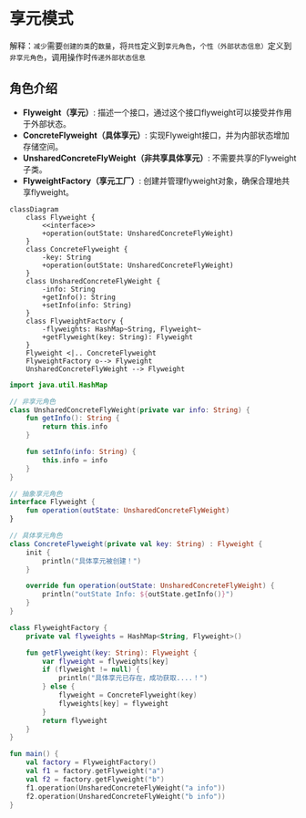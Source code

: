 # 享元模式

解释：`减少`需要`创建的类`的`数量`，将`共性`定义到`享元角色`，`个性（外部状态信息）`定义到`非享元角色`，调用操作时`传递外部状态信息`

## 角色介绍
- **Flyweight（享元）**: 描述一个接口，通过这个接口flyweight可以接受并作用于外部状态。
- **ConcreteFlyweight（具体享元）**: 实现Flyweight接口，并为内部状态增加存储空间。
- **UnsharedConcreteFlyWeight（非共享具体享元）**: 不需要共享的Flyweight子类。
- **FlyweightFactory（享元工厂）**: 创建并管理flyweight对象，确保合理地共享flyweight。

```mermaid
classDiagram
    class Flyweight {
        <<interface>>
        +operation(outState: UnsharedConcreteFlyWeight)
    }
    class ConcreteFlyweight {
        -key: String
        +operation(outState: UnsharedConcreteFlyWeight)
    }
    class UnsharedConcreteFlyWeight {
        -info: String
        +getInfo(): String
        +setInfo(info: String)
    }
    class FlyweightFactory {
        -flyweights: HashMap~String, Flyweight~
        +getFlyweight(key: String): Flyweight
    }
    Flyweight <|.. ConcreteFlyweight
    FlyweightFactory o--> Flyweight
    UnsharedConcreteFlyWeight --> Flyweight
```

```kotlin
import java.util.HashMap

// 非享元角色
class UnsharedConcreteFlyWeight(private var info: String) {
    fun getInfo(): String {
        return this.info
    }

    fun setInfo(info: String) {
        this.info = info
    }
}

// 抽象享元角色
interface Flyweight {
    fun operation(outState: UnsharedConcreteFlyWeight)
}

// 具体享元角色
class ConcreteFlyweight(private val key: String) : Flyweight {
    init {
        println("具体享元被创建！")
    }

    override fun operation(outState: UnsharedConcreteFlyWeight) {
        println("outState Info: ${outState.getInfo()}")
    }
}

class FlyweightFactory {
    private val flyweights = HashMap<String, Flyweight>()

    fun getFlyweight(key: String): Flyweight {
        var flyweight = flyweights[key]
        if (flyweight != null) {
            println("具体享元已存在，成功获取....！")
        } else {
            flyweight = ConcreteFlyweight(key)
            flyweights[key] = flyweight
        }
        return flyweight
    }
}

fun main() {
    val factory = FlyweightFactory()
    val f1 = factory.getFlyweight("a")
    val f2 = factory.getFlyweight("b")
    f1.operation(UnsharedConcreteFlyWeight("a info"))
    f2.operation(UnsharedConcreteFlyWeight("b info"))
}
```

